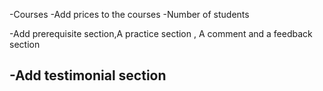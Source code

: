 -Courses
    -Add prices to the courses
    -Number of students

-Add prerequisite section,A practice section , A comment and a feedback section
    
-Add testimonial section
-